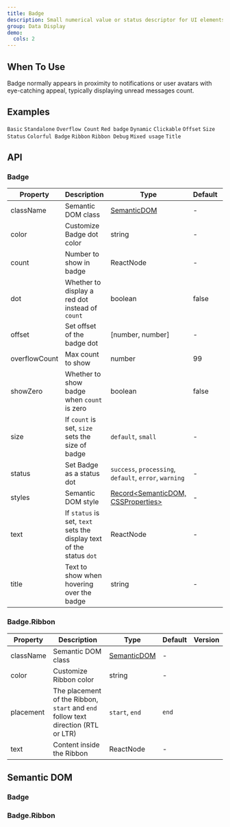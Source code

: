 ```yaml
---
title: Badge
description: Small numerical value or status descriptor for UI elements.
group: Data Display
demo:
  cols: 2
---
```


## When To Use

Badge normally appears in proximity to notifications or user avatars with eye-catching appeal, typically displaying unread messages count.

## Examples

<!-- prettier-ignore -->
<code src="./demo/basic.tsx">Basic</code>
<code src="./demo/no-wrapper.tsx">Standalone</code>
<code src="./demo/overflow.tsx">Overflow Count</code>
<code src="./demo/dot.tsx">Red badge</code>
<code src="./demo/change.tsx">Dynamic</code>
<code src="./demo/link.tsx">Clickable</code>
<code src="./demo/offset.tsx">Offset</code>
<code src="./demo/size.tsx">Size</code>
<code src="./demo/status.tsx">Status</code>
<code src="./demo/colorful.tsx">Colorful Badge</code>
<code src="./demo/ribbon.tsx">Ribbon</code>
<code src="./demo/ribbon-debug.tsx" debug>Ribbon Debug</code>
<code src="./demo/mix.tsx" debug>Mixed usage</code>
<code src="./demo/title.tsx" debug>Title</code>

## API

### Badge

| Property | Description | Type | Default | Version |
| --- | --- | --- | --- | --- |
| className | Semantic DOM class | [SemanticDOM](#badge-1) | - |  |
| color | Customize Badge dot color | string | - |  |
| count | Number to show in badge | ReactNode | - |  |
| dot | Whether to display a red dot instead of `count` | boolean | false |  |
| offset | Set offset of the badge dot | \[number, number] | - |  |
| overflowCount | Max count to show | number | 99 |  |
| showZero | Whether to show badge when `count` is zero | boolean | false |  |
| size | If `count` is set, `size` sets the size of badge | `default`, `small` | - | - |
| status | Set Badge as a status dot | `success`, `processing`, `default`, `error`, `warning` | - |  |
| styles | Semantic DOM style | [Record&lt;SemanticDOM, CSSProperties>](#semantic-dom) | - |  |
| text | If `status` is set, `text` sets the display text of the status `dot` | ReactNode | - |  |
| title | Text to show when hovering over the badge | string | - |  |

### Badge.Ribbon

| Property | Description | Type | Default | Version |
| --- | --- | --- | --- | --- |
| className | Semantic DOM class | [SemanticDOM](#badgeribbon-1) | - |  |
| color | Customize Ribbon color | string | - |  |
| placement | The placement of the Ribbon, `start` and `end` follow text direction (RTL or LTR) | `start`, `end` | `end` |  |
| text | Content inside the Ribbon | ReactNode | - |  |

## Semantic DOM

### Badge

<code src="./demo/_semantic_basic.tsx" simplify></code>

### Badge.Ribbon

<code src="./demo/_semantic_ribbon.tsx" simplify></code>
